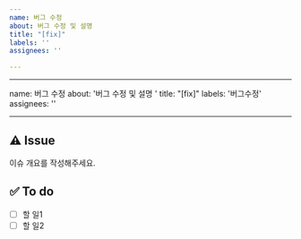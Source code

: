 ```yaml
---
name: 버그 수정
about: 버그 수정 및 설명
title: "[fix]"
labels: ''
assignees: ''

---
```


---
name: 버그 수정
about: '버그 수정 및 설명 '
title: "[fix]"
labels: '버그수정'
assignees: ''

---

## ⚠️ Issue
이슈 개요를 작성해주세요.

## ✅ To do
- [ ] 할 일1
- [ ] 할 일2
